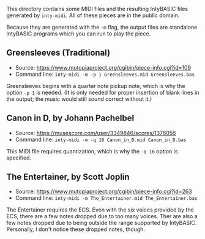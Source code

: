 This directory contains some MIDI files and the resulting IntyBASIC
files generated by `inty-midi`.  All of these pieces are in the public
domain.

Because they are generated with the `-m` flag, the output files are
standalone IntyBASIC programs which you can run to play the piece.

## Greensleeves (Traditional)

* Source: <https://www.mutopiaproject.org/cgibin/piece-info.cgi?id=109>
* Command line: `inty-midi -m -p 1 Greensleeves.mid Greensleeves.bas`

Greensleeves begins with a quarter note pickup note, which is why the
option `-p 1` is needed.  (It is only needed for proper insertion of
blank lines in the output; the music would still sound correct without
it.)

## Canon in D, by Johann Pachelbel

* Source: <https://musescore.com/user/3349846/scores/1376056>
* Command line: `inty-midi -m -q 16 Canon_in_D.mid Canon_in_D.bas`

This MIDI file requires quantization, which is why the `-q 16` option
is specified.

## The Entertainer, by Scott Joplin

* Source: <https://www.mutopiaproject.org/cgibin/piece-info.cgi?id=263>
* Command line: `inty-midi -m The_Entertainer.mid The_Entertainer.bas`

The Entertainer requires the ECS.  Even with the six voices provided
by the ECS, there are a few notes dropped due to too many voices.
Ther are also a few notes dropped due to being outside the range
supported by IntyBASIC.  Personally, I don't notice these dropped
notes, though.
